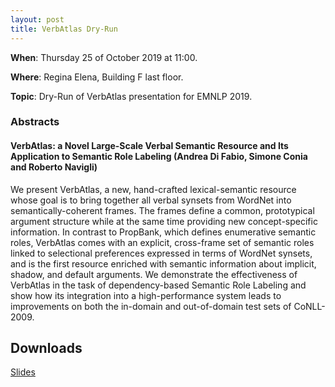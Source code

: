 ```yaml
---
layout: post
title: VerbAtlas Dry-Run
---
```


**When**:  Thursday 25 of October 2019 at 11:00.

**Where**: Regina Elena, Building F last floor.

**Topic**: Dry-Run of VerbAtlas presentation for EMNLP 2019.
   
### Abstracts
#### VerbAtlas: a Novel Large-Scale Verbal Semantic Resource and Its Application to Semantic Role Labeling (Andrea Di Fabio, Simone Conia and Roberto Navigli)
We present VerbAtlas, a new, hand-crafted lexical-semantic resource whose goal 
is to bring together all verbal synsets from WordNet into semantically-coherent frames. 
The frames define a common, prototypical argument structure while at the same time providing 
new concept-specific information. In contrast to PropBank, which defines enumerative semantic roles, 
VerbAtlas comes with an explicit, cross-frame set of semantic roles linked to selectional preferences 
expressed in terms of WordNet synsets, and is the first resource enriched with semantic information
about implicit, shadow, and default arguments.
We demonstrate the effectiveness of VerbAtlas in the task of dependency-based 
Semantic Role Labeling and show how its integration into a high-performance system 
leads to improvements on both the in-domain and out-of-domain test sets of CoNLL-2009.
 
 
## Downloads
[Slides](material/reading_group_2_verbatlas.pdf)